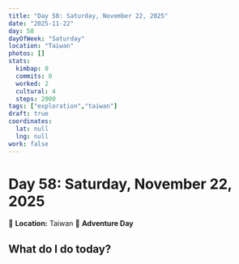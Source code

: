 ```yaml
---
title: "Day 58: Saturday, November 22, 2025"
date: "2025-11-22"
day: 58
dayOfWeek: "Saturday"
location: "Taiwan"
photos: []
stats:
  kimbap: 0
  commits: 0
  worked: 2
  cultural: 4
  steps: 2000
tags: ["exploration","taiwan"]
draft: true
coordinates:
  lat: null
  lng: null
work: false
---
```

# Day 58: Saturday, November 22, 2025

📍 **Location:** Taiwan
🎒 **Adventure Day**

## What do I do today?



